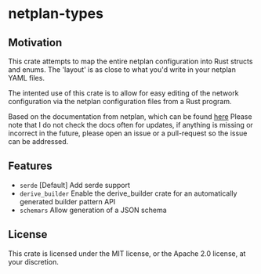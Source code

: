 # netplan-types

## Motivation
This crate attempts to map the entire netplan configuration into Rust structs and enums.
The 'layout' is as close to what you'd write in your netplan YAML files.

The intented use of this crate is to allow for easy editing of the network configuration via the netplan
configuration files from a Rust program.

Based on the documentation from netplan, which can be found [here](https://netplan.io/reference/)
Please note that I do not check the docs often for updates, if anything is missing or incorrect in the future,
please open an issue or a pull-request so the issue can be addressed.

## Features
- `serde` [Default] Add serde support
- `derive_builder` Enable the derive_builder crate for an automatically generated builder pattern API
- `schemars` Allow generation of a JSON schema

## License
This crate is licensed under the MIT license, or the Apache 2.0 license, at your discretion.